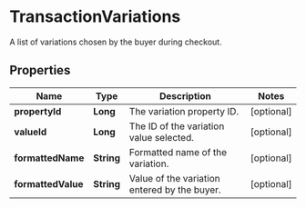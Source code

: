 

# TransactionVariations

A list of variations chosen by the buyer during checkout.

## Properties

Name | Type | Description | Notes
------------ | ------------- | ------------- | -------------
**propertyId** | **Long** | The variation property ID. |  [optional]
**valueId** | **Long** | The ID of the variation value selected. |  [optional]
**formattedName** | **String** | Formatted name of the variation. |  [optional]
**formattedValue** | **String** | Value of the variation entered by the buyer. |  [optional]



